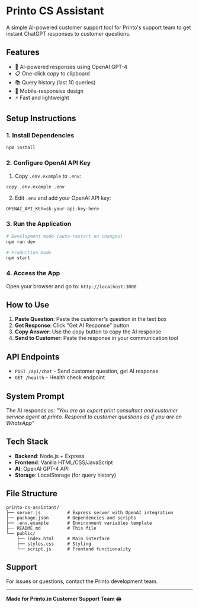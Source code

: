 # Printo CS Assistant

A simple AI-powered customer support tool for Printo's support team to get instant ChatGPT responses to customer questions.

## Features

- 🤖 AI-powered responses using OpenAI GPT-4
- 📋 One-click copy to clipboard
- 📚 Query history (last 10 queries)
- 📱 Mobile-responsive design
- ⚡ Fast and lightweight

## Setup Instructions

### 1. Install Dependencies
```bash
npm install
```

### 2. Configure OpenAI API Key
1. Copy `.env.example` to `.env`:
```bash
copy .env.example .env
```

2. Edit `.env` and add your OpenAI API key:
```
OPENAI_API_KEY=sk-your-api-key-here
```

### 3. Run the Application
```bash
# Development mode (auto-restart on changes)
npm run dev

# Production mode
npm start
```

### 4. Access the App
Open your browser and go to: `http://localhost:3000`

## How to Use

1. **Paste Question**: Paste the customer's question in the text box
2. **Get Response**: Click "Get AI Response" button
3. **Copy Answer**: Use the copy button to copy the AI response
4. **Send to Customer**: Paste the response in your communication tool

## API Endpoints

- `POST /api/chat` - Send customer question, get AI response
- `GET /health` - Health check endpoint

## System Prompt

The AI responds as: *"You are an expert print consultant and customer service agent at printo. Respond to customer questions as if you are on WhatsApp"*

## Tech Stack

- **Backend**: Node.js + Express
- **Frontend**: Vanilla HTML/CSS/JavaScript
- **AI**: OpenAI GPT-4 API
- **Storage**: LocalStorage (for query history)

## File Structure

```
printo-cs-assistant/
├── server.js          # Express server with OpenAI integration
├── package.json       # Dependencies and scripts
├── .env.example       # Environment variables template
├── README.md          # This file
└── public/
    ├── index.html     # Main interface
    ├── styles.css     # Styling
    └── script.js      # Frontend functionality
```

## Support

For issues or questions, contact the Printo development team.

---

**Made for Printo.in Customer Support Team** 🖨️